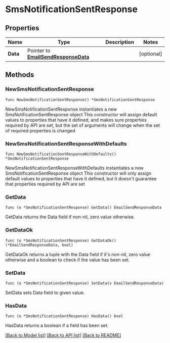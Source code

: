 # SmsNotificationSentResponse

## Properties

Name | Type | Description | Notes
------------ | ------------- | ------------- | -------------
**Data** | Pointer to [**EmailSendResponseData**](EmailSendResponseData.md) |  | [optional] 

## Methods

### NewSmsNotificationSentResponse

`func NewSmsNotificationSentResponse() *SmsNotificationSentResponse`

NewSmsNotificationSentResponse instantiates a new SmsNotificationSentResponse object
This constructor will assign default values to properties that have it defined,
and makes sure properties required by API are set, but the set of arguments
will change when the set of required properties is changed

### NewSmsNotificationSentResponseWithDefaults

`func NewSmsNotificationSentResponseWithDefaults() *SmsNotificationSentResponse`

NewSmsNotificationSentResponseWithDefaults instantiates a new SmsNotificationSentResponse object
This constructor will only assign default values to properties that have it defined,
but it doesn't guarantee that properties required by API are set

### GetData

`func (o *SmsNotificationSentResponse) GetData() EmailSendResponseData`

GetData returns the Data field if non-nil, zero value otherwise.

### GetDataOk

`func (o *SmsNotificationSentResponse) GetDataOk() (*EmailSendResponseData, bool)`

GetDataOk returns a tuple with the Data field if it's non-nil, zero value otherwise
and a boolean to check if the value has been set.

### SetData

`func (o *SmsNotificationSentResponse) SetData(v EmailSendResponseData)`

SetData sets Data field to given value.

### HasData

`func (o *SmsNotificationSentResponse) HasData() bool`

HasData returns a boolean if a field has been set.


[[Back to Model list]](../README.md#documentation-for-models) [[Back to API list]](../README.md#documentation-for-api-endpoints) [[Back to README]](../README.md)


